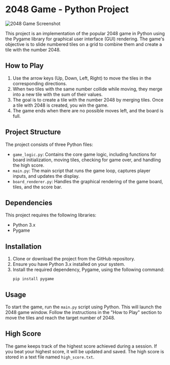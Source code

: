 # 2048 Game - Python Project

![2048 Game Screenshot](./Skärmbild%202023-08-01%20004505.png)

This project is an implementation of the popular 2048 game in Python using the Pygame library for graphical user interface (GUI) rendering. The game's objective is to slide numbered tiles on a grid to combine them and create a tile with the number 2048.


## How to Play

1. Use the arrow keys (Up, Down, Left, Right) to move the tiles in the corresponding directions.
2. When two tiles with the same number collide while moving, they merge into a new tile with the sum of their values.
3. The goal is to create a tile with the number 2048 by merging tiles. Once a tile with 2048 is created, you win the game.
4. The game ends when there are no possible moves left, and the board is full.

## Project Structure

The project consists of three Python files:

- `game_logic.py`: Contains the core game logic, including functions for board initialization, moving tiles, checking for game over, and handling the high score.
- `main.py`: The main script that runs the game loop, captures player inputs, and updates the display.
- `board_renderer.py`: Handles the graphical rendering of the game board, tiles, and the score bar.

## Dependencies

This project requires the following libraries:

- Python 3.x
- Pygame

## Installation

1. Clone or download the project from the GitHub repository.
2. Ensure you have Python 3.x installed on your system.
3. Install the required dependency, Pygame, using the following command:
   ```
   pip install pygame
   ```

## Usage

To start the game, run the `main.py` script using Python. This will launch the 2048 game window. Follow the instructions in the "How to Play" section to move the tiles and reach the target number of 2048.

## High Score

The game keeps track of the highest score achieved during a session. If you beat your highest score, it will be updated and saved. The high score is stored in a text file named `high_score.txt`.